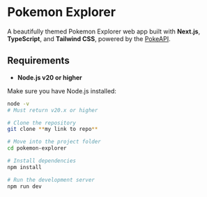 # Pokemon Explorer

A beautifully themed Pokemon Explorer web app built with **Next.js**, **TypeScript**, and **Tailwind CSS**, powered by the [PokeAPI](https://pokeapi.co/).

##  Requirements

- **Node.js v20 or higher**

Make sure you have Node.js installed:

```bash
node -v
# Must return v20.x or higher

# Clone the repository
git clone **my link to repo**

# Move into the project folder
cd pokemon-explorer

# Install dependencies
npm install

# Run the development server
npm run dev
